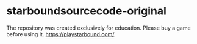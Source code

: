 # starboundsourcecode-original
The repository was created exclusively for education. Please buy a game before using it. https://playstarbound.com/
